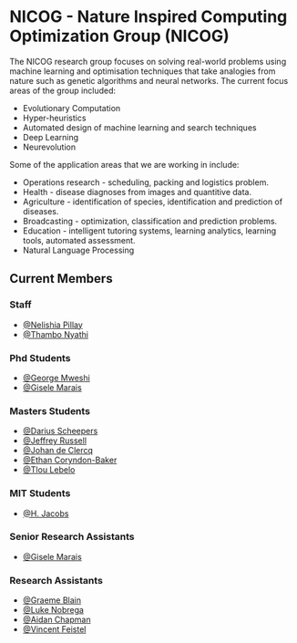 # NICOG - Nature Inspired Computing Optimization Group (NICOG)

The NICOG research group focuses on solving real-world problems using machine learning and optimisation techniques that take analogies from nature such as genetic algorithms and neural networks. The current focus areas of the group included:

- Evolutionary Computation
- Hyper-heuristics
- Automated design of machine learning and search techniques
- Deep Learning
- Neurevolution

Some of the application areas that we are working in include:
- Operations research - scheduling, packing and logistics problem.
- Health - disease diagnoses from images and quantitive data.
- Agriculture - identification of species, identification and prediction of diseases.
- Broadcasting - optimization, classification and prediction problems.
- Education - intelligent tutoring systems, learning analytics, learning tools, automated assessment.
- Natural Language Processing

## Current Members

### Staff

- [@Nelishia Pillay](https://cs.up.ac.za/cs/npillay/)
- [@Thambo Nyathi](https://cs.up.ac.za/cs/npillay/)

### Phd Students

- [@George Mweshi](https://cs.up.ac.za/cs/npillay/)
- [@Gisele Marais](https://cs.up.ac.za/cs/npillay/)

### Masters Students

- [@Darius Scheepers]()
- [@Jeffrey Russell]()
- [@Johan de Clercq]()
- [@Ethan Coryndon-Baker]()
- [@Tlou Lebelo]()

### MIT Students

- [@H. Jacobs]()

### Senior Research Assistants

- [@Gisele Marais]()

### Research Assistants

- [@Graeme Blain](https://github.com/GremBleen)
- [@Luke Nobrega](https://github.com/lukecn03)
- [@Aidan Chapman](https://github.com/u22738917)
- [@Vincent Feistel]()
